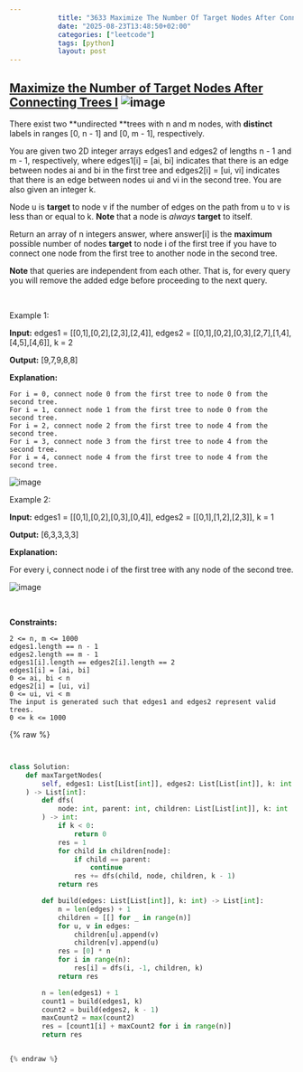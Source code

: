 ```yaml
---
            title: "3633 Maximize The Number Of Target Nodes After Connecting Trees I"
            date: "2025-08-23T13:48:50+02:00"
            categories: ["leetcode"]
            tags: [python]
            layout: post
---
```

            
## [Maximize the Number of Target Nodes After Connecting Trees I](https://leetcode.com/problems/maximize-the-number-of-target-nodes-after-connecting-trees-i) ![image](https://img.shields.io/badge/Difficulty-Medium-orange)

There exist two **undirected **trees with n and m nodes, with **distinct** labels in ranges [0, n - 1] and [0, m - 1], respectively.

You are given two 2D integer arrays edges1 and edges2 of lengths n - 1 and m - 1, respectively, where edges1[i] = [ai, bi] indicates that there is an edge between nodes ai and bi in the first tree and edges2[i] = [ui, vi] indicates that there is an edge between nodes ui and vi in the second tree. You are also given an integer k.

Node u is **target** to node v if the number of edges on the path from u to v is less than or equal to k. **Note** that a node is *always* **target** to itself.

Return an array of n integers answer, where answer[i] is the **maximum** possible number of nodes **target** to node i of the first tree if you have to connect one node from the first tree to another node in the second tree.

**Note** that queries are independent from each other. That is, for every query you will remove the added edge before proceeding to the next query.

 

Example 1:

**Input:** edges1 = [[0,1],[0,2],[2,3],[2,4]], edges2 = [[0,1],[0,2],[0,3],[2,7],[1,4],[4,5],[4,6]], k = 2

**Output:** [9,7,9,8,8]

**Explanation:**

	For i = 0, connect node 0 from the first tree to node 0 from the second tree.
	For i = 1, connect node 1 from the first tree to node 0 from the second tree.
	For i = 2, connect node 2 from the first tree to node 4 from the second tree.
	For i = 3, connect node 3 from the first tree to node 4 from the second tree.
	For i = 4, connect node 4 from the first tree to node 4 from the second tree.

![image](https://assets.leetcode.com/uploads/2024/09/24/3982-1.png)

Example 2:

**Input:** edges1 = [[0,1],[0,2],[0,3],[0,4]], edges2 = [[0,1],[1,2],[2,3]], k = 1

**Output:** [6,3,3,3,3]

**Explanation:**

For every i, connect node i of the first tree with any node of the second tree.

![image](https://assets.leetcode.com/uploads/2024/09/24/3928-2.png)

 

**Constraints:**

	2 <= n, m <= 1000
	edges1.length == n - 1
	edges2.length == m - 1
	edges1[i].length == edges2[i].length == 2
	edges1[i] = [ai, bi]
	0 <= ai, bi < n
	edges2[i] = [ui, vi]
	0 <= ui, vi < m
	The input is generated such that edges1 and edges2 represent valid trees.
	0 <= k <= 1000

{% raw %}


```python


class Solution:
    def maxTargetNodes(
        self, edges1: List[List[int]], edges2: List[List[int]], k: int
    ) -> List[int]:
        def dfs(
            node: int, parent: int, children: List[List[int]], k: int
        ) -> int:
            if k < 0:
                return 0
            res = 1
            for child in children[node]:
                if child == parent:
                    continue
                res += dfs(child, node, children, k - 1)
            return res

        def build(edges: List[List[int]], k: int) -> List[int]:
            n = len(edges) + 1
            children = [[] for _ in range(n)]
            for u, v in edges:
                children[u].append(v)
                children[v].append(u)
            res = [0] * n
            for i in range(n):
                res[i] = dfs(i, -1, children, k)
            return res

        n = len(edges1) + 1
        count1 = build(edges1, k)
        count2 = build(edges2, k - 1)
        maxCount2 = max(count2)
        res = [count1[i] + maxCount2 for i in range(n)]
        return res


{% endraw %}
```
